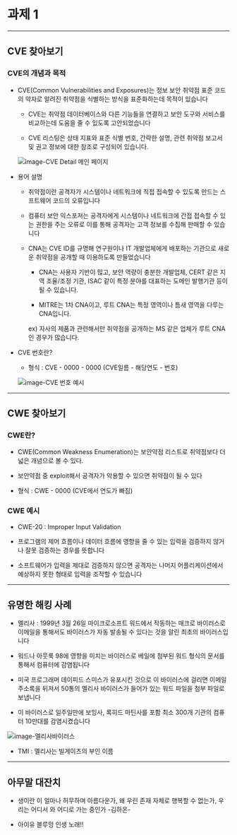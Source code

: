 # 과제 1

---

## CVE 찾아보기

### CVE의 개념과 목적

- CVE(Common Vulnerabilities and Exposures)는 정보 보안 취약점 표준 코드의 약자로 알려진 취약점을 식별하는 방식을 표준화하는데 목적이 있습니다

  - CVE는 취약점 데이터베이스와 다른 기능들을 연결하고 보안 도구와 서비스를 비교하는데 도움을 줄 수 있도록 고안되었습니다

  - CVE 리스팅은 상태 지표와 표준 식별 번호, 간략한 설명, 관련 취약점 보고서 및 권고 정보에 대한 참조로 구성되어 있습니다.

  ![image-CVE Detail 메인 페이지](https://t1.daumcdn.net/cfile/tistory/99E7064F5C10756E2A)

- 용어 설명

  - 취약점이란 공격자가 시스템이나 네트워크에 직접 접속할 수 있도록 만드는 스프트웨어 코드의 오류입니다

  - 컴퓨터 보안 익스포저는 공격자에게 시스템이나 네트워크에 간접 접속할 수 있는 권한을 주는 오류로 이를 통해 공격자는 고객 정보를 수집해 판매할 수 있습니다

  - CNA는 CVE ID를 규명해 연구원이나 IT 개발업체에게 배포하는 기관으로 새로운 취약점을 공개할 때 이용하도록 만들었습니다

    - CNA는 사용자 기반이 많고, 보안 역량이 충분한 개발업체, CERT 같은 지역 조율/조정 기관, ISAC 같이 특정 분야를 대표하는 도메인 발행기관 등이 될 수 있습니다.

    - MITRE는 1차 CNA이고, 루트 CNA는 특정 영역이나 틈새 영역을 다루는 CNA입니다.

    ex) 자사의 제품과 관련해서만 취약점을 공개하는 MS 같은 업체가 루트 CNA인 경우가 많습니다.

- CVE 번호란?

  - 형식 : CVE - 0000 - 0000 (CVE일름 - 해당연도 - 번호)

  ![image-CVE 번호 예시](https://t1.daumcdn.net/cfile/tistory/99FE8D3F5C10779722)
  
---

## CWE 찾아보기

### CWE란?

- CWE(Common Weakness Enumeration)는 보안약점 리스트로 취약점보다 더 넓은 개념으로 볼 수 있다.

- 보안약점 중 exploit해서 공격자가 악용할 수 있으면 취약점이 될 수 있다

- 형식 : CWE - 0000 (CVE에서 연도가 빠짐)

### CWE 예시

- CWE-20 : Improper Input Validation

- 프로그램의 제어 흐름이나 데이터 흐름에 영향을 줄 수 있는 입력을 검증하지 않거나 잘못 검증하는 경우를 뜻합니다

- 소프트웨어가 입력을 제대로 검증하지 않으면 공격자는 나머지 어플리케이션에서 예상하지 못한 형태로 입력을 조작할 수 있습니다

---

## 유명한 해킹 사례

- 멜리사 : 1999년 3월 26일 마이크로소프트 워드에서 작동하는 매크로 바이러스로 이메일을 통해서도 바이러스가 자동 발송될 수 있다는 것을 알린 최초의 바이러스입니다

- 워드나 아웃룩 98에 영향을 미치는 바이러스로 베일에 첨부된 워드 형식의 문서를 통해서 컴퓨터에 감염됩니다

- 미국 프로그래머 데이피드 스미스가 유포시킨 것으로 이 바이러스에 걸리면 이메일 주소록을 뒤져서 50통의 멜리사 바이러스가 들어가 있는 워드 파일을 첨부 파일로 보냅니다

- 이 바이러스로 일주일만에 보잉사, 록히드 마틴사를 포함 최소 300개 기관의 컴퓨터 10만대를 감염시켰습니다

![image-멜리사바이러스](http://mblogthumb4.phinf.naver.net/20140329_79/proshadow_1396034460500LX7E2_JPEG/Melissa.jpg?type=w2)

* TMI : 멜리사는 빌게이츠의 부인 이름

---

## 아무말 대잔치

- 생이란 이 얼마나 허무하며 아름다운가, 왜 우린 존재 자체로 행복할 수 없는가, 우리는 어디서 와 어디로 가는 중인가 -김하온-

- 아이유 블루밍 인생 노래!!
